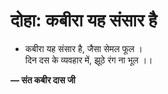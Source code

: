 # दोहा: कबीरा यह संसार है

- कबीरा यह संसार है, जैसा सेमल फूल ।\
  दिन दस के व्यवहार में, झूठे रंग ना भूल ।।

**— संत कबीर दास जी**
